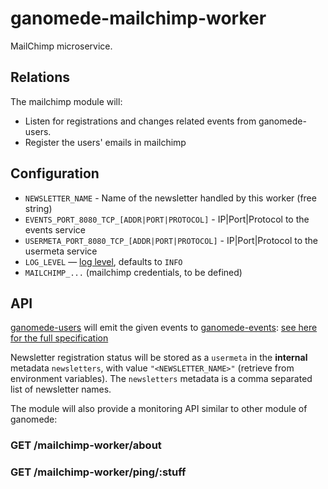 # ganomede-mailchimp-worker

MailChimp microservice.

Relations
---------

The mailchimp module will:

 * Listen for registrations and changes related events from ganomede-users.
 * Register the users' emails in mailchimp

Configuration
-------------

 * `NEWSLETTER_NAME` - Name of the newsletter handled by this worker (free string)
 * `EVENTS_PORT_8080_TCP_[ADDR|PORT|PROTOCOL]` - IP|Port|Protocol to the events service
 * `USERMETA_PORT_8080_TCP_[ADDR|PORT|PROTOCOL]` - IP|Port|Protocol to the usermeta service
 * `LOG_LEVEL` — [log level](https://github.com/trentm/node-bunyan#levels), defaults to `INFO`
 * `MAILCHIMP_...` (mailchimp credentials, to be defined)

API
---

[ganomede-users](https://github.com/j3k0/ganomede-users) will emit the given events to [ganomede-events](https://github.com/j3k0/ganomede-events): [see here for the full specification](https://github.com/j3k0/ganomede-users/blob/feature/events/doc/events.md)

Newsletter registration status will be stored as a `usermeta` in the **internal** metadata `newsletters`, with value `"<NEWSLETTER_NAME>"` (retrieve from environment variables). The `newsletters` metadata is a comma separated list of newsletter names.

The module will also provide a monitoring API similar to other module of ganomede:

### GET /mailchimp-worker/about

### GET /mailchimp-worker/ping/:stuff
